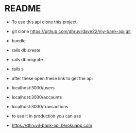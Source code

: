 # README

* To use this api clone this project
* git clone https://github.com/dhruvildave22/my-bank-api.git
* bundle
* rails db:create
* rails db:migrate
* rails s 

* after these open these link to get the api

* localhost:3000/users
* localhost:3000/accounts
* localhost:3000/transactions

* to use it in production you can use 
* https://dhruvil-bank-api.herokuapp.com

